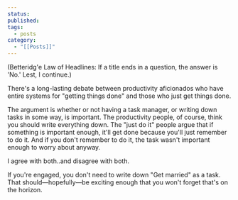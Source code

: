 ```yaml
---
status: 
published: 
tags:
  - posts
category:
  - "[[Posts]]"
---
```

(Betteridg'e Law of Headlines: If a title ends in a question, the answer is 'No.' Lest, I continue.)

There's a long-lasting debate between productivity aficionados who have entire systems for "getting things done" and those who just get things done.

The argument is whether or not having a task manager, or writing down tasks in some way, is important. The productivity people, of course, think you should write everything down. The "just do it" people argue that if something is important enough, it'll get done because you'll just remember to do it. And if you don't remember to do it, the task wasn't important enough to worry about anyway.

I agree with both..and disagree with both.

If you're engaged, you don't need to write down "Get married" as a task. That should—hopefully—be exciting enough that you won't forget that's on the horizon.